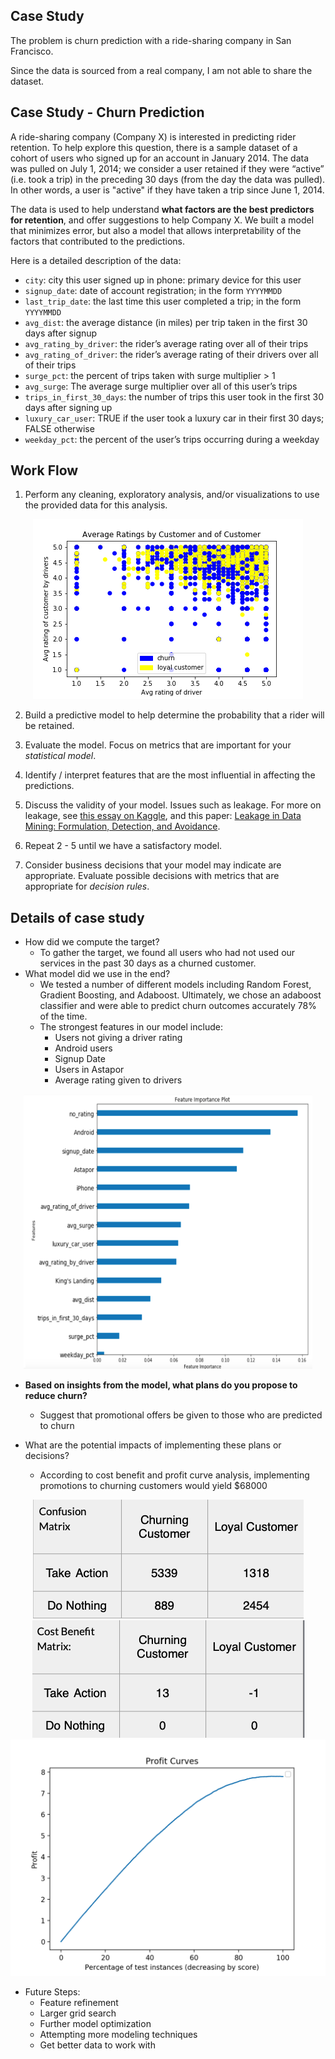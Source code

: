 ## Case Study

The problem is churn prediction with a ride-sharing company in San Francisco.

Since the data is sourced from a real company, I am not able to share the dataset. 


## Case Study - Churn Prediction

A ride-sharing company (Company X) is interested in predicting rider retention.
To help explore this question, there is a sample dataset of a cohort of
users who signed up for an account in January 2014. The data was pulled on July
1, 2014; we consider a user retained if they were “active” (i.e. took a trip)
in the preceding 30 days (from the day the data was pulled). In other words, a
user is "active" if they have taken a trip since June 1, 2014. 

The data is used to help understand **what factors are
the best predictors for retention**, and offer suggestions to help Company X. 
We built a
model that minimizes error, but also a model that allows interpretability of the
factors that contributed to the predictions.

Here is a detailed description of the data:

- `city`: city this user signed up in phone: primary device for this user
- `signup_date`: date of account registration; in the form `YYYYMMDD`
- `last_trip_date`: the last time this user completed a trip; in the form `YYYYMMDD`
- `avg_dist`: the average distance (in miles) per trip taken in the first 30 days after signup
- `avg_rating_by_driver`: the rider’s average rating over all of their trips 
- `avg_rating_of_driver`: the rider’s average rating of their drivers over all of their trips 
- `surge_pct`: the percent of trips taken with surge multiplier > 1 
- `avg_surge`: The average surge multiplier over all of this user’s trips 
- `trips_in_first_30_days`: the number of trips this user took in the first 30 days after signing up 
- `luxury_car_user`: TRUE if the user took a luxury car in their first 30 days; FALSE otherwise 
- `weekday_pct`: the percent of the user’s trips occurring during a weekday


## Work Flow

1. Perform any cleaning, exploratory analysis, and/or visualizations to use the
provided data for this analysis.
   
<p align="center"> 
<img src="images/rating_driver.png">
</p>

2. Build a predictive model to help determine the probability that a rider will
be retained.

3. Evaluate the model.  Focus on metrics that are important for your *statistical
model*.
 
4. Identify / interpret features that are the most influential in affecting
the predictions.

5. Discuss the validity of your model. Issues such as
leakage.  For more on leakage, see [this essay on
Kaggle](https://www.kaggle.com/wiki/Leakage), and this paper: [Leakage in Data
Mining: Formulation, Detection, and Avoidance](https://www.cs.umb.edu/~ding/history/470_670_fall_2011/papers/cs670_Tran_PreferredPaper_LeakingInDataMining.pdf).

6. Repeat 2 - 5 until we have a satisfactory model.

7. Consider business decisions that your model may indicate are appropriate.
Evaluate possible decisions with metrics that are appropriate for *decision
rules*.
   
## Details of case study
  - How did we compute the target?
    * To gather the target, we found all users who had not used our services in the past 30 days as a churned customer. 
  - What model did we use in the end?
    * We tested a number of different models including Random Forest, Gradient Boosting, and Adaboost. Ultimately, we chose an adaboost classifier and were able to predict churn outcomes accurately 78% of the time. 
    * The strongest features in our model include:
        - Users not giving a driver rating
        - Android users
        - Signup Date
        - Users in Astapor
        - Average rating given to drivers

<p align="center"> 
<img src="images/feat_imp.png">
</p>

  - **Based on insights from the model, what plans do you propose to
    reduce churn?**
    * Suggest that promotional offers be given to those who are predicted to churn

  - What are the potential impacts of implementing these plans or decisions?
    * According to cost benefit and profit curve analysis, implementing promotions to churning customers would yield $68000

<p align="center"> 
<img src="images/cm.png">
<img src="images/cb_matrix.png">
<img src="images/profit.png">
</p>

  - Future Steps:
    * Feature refinement
    * Larger grid search
    * Further model optimization
    * Attempting more modeling techniques
    * Get better data to work with
